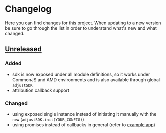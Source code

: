 # Changelog
Here you can find changes for this project. When updating to a new version be sure to go through the list in order to understand what's new and what changed.

## [Unreleased]
### Added
- sdk is now exposed under all module definitions, so it works under CommonJS and AMD environments and is also available through global `adjustSDK`
- attribution callback support 

### Changed
- using exposed single instance instead of initiating it manually with the `new` (`adjustSDK.init(YOUR_CONFIG)`)
- using promises instead of callbacks in general (refer to [example app](#example-app)) 

[example-app]:  src/index.js
[Unreleased]: https://github.com/adjust/web_sdk_dev/pull/1
